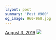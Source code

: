 ```yaml
---
layout: post
summary: 'Post #960'
og_image: 960-960.jpg
---
```


<p>
  <time>
    <a href="/960">August 3, 2019</a>
  </time>
  <a href="/960">
    <img src="{{ site.assets_url }}/960-480.jpg" srcset="{{ site.assets_url }}/960-240.jpg 240w, {{ site.assets_url }}/960-480.jpg 480w, {{ site.assets_url }}/960-720.jpg 720w, {{ site.assets_url }}/960-960.jpg 960w" sizes="(min-width: 700px) 50vw, calc(100vw - 2rem)" />
  </a>
</p>
